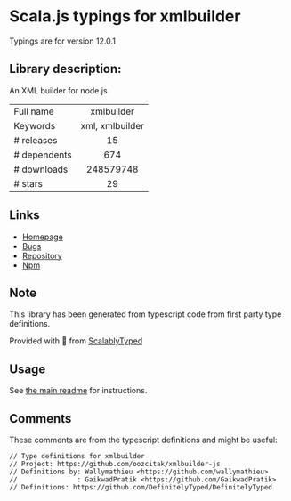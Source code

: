 
# Scala.js typings for xmlbuilder

Typings are for version 12.0.1

## Library description:
An XML builder for node.js

|                    |                 |
| ------------------ | :-------------: |
| Full name          | xmlbuilder |
| Keywords           | xml, xmlbuilder |
| # releases         | 15 |
| # dependents       | 674 |
| # downloads        | 248579748 |
| # stars            | 29 |

## Links
- [Homepage](http://github.com/oozcitak/xmlbuilder-js)
- [Bugs](http://github.com/oozcitak/xmlbuilder-js/issues)
- [Repository](https://github.com/oozcitak/xmlbuilder-js)
- [Npm](https://www.npmjs.com/package/xmlbuilder)
    


## Note
This library has been generated from typescript code from first party type definitions.

Provided with :purple_heart: from [ScalablyTyped](https://github.com/oyvindberg/ScalablyTyped)

## Usage
See [the main readme](../../readme.md) for instructions.

## Comments

These comments are from the typescript definitions and might be useful:
```
// Type definitions for xmlbuilder
// Project: https://github.com/oozcitak/xmlbuilder-js
// Definitions by: Wallymathieu <https://github.com/wallymathieu>
//               : GaikwadPratik <https://github.com/GaikwadPratik>
// Definitions: https://github.com/DefinitelyTyped/DefinitelyTyped

```

